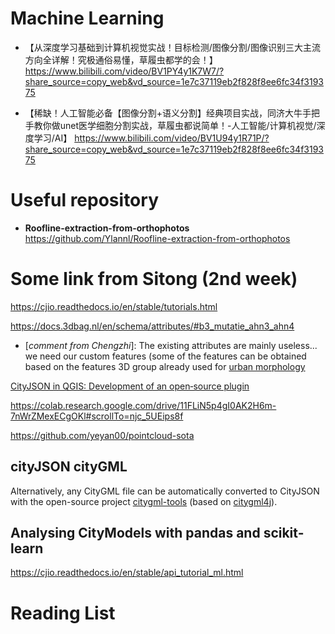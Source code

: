 
# Machine Learning
- 【从深度学习基础到计算机视觉实战！目标检测/图像分割/图像识别三大主流方向全详解！究极通俗易懂，草履虫都学的会！】 https://www.bilibili.com/video/BV1PY4y1K7W7/?share_source=copy_web&vd_source=1e7c37119eb2f828f8ee6fc34f319375

- 【稀缺！人工智能必备【图像分割+语义分割】经典项目实战，同济大牛手把手教你做unet医学细胞分割实战，草履虫都说简单！-人工智能/计算机视觉/深度学习/AI】 https://www.bilibili.com/video/BV1U94y1R71P/?share_source=copy_web&vd_source=1e7c37119eb2f828f8ee6fc34f319375


# Useful repository
- **Roofline-extraction-from-orthophotos** https://github.com/Ylannl/Roofline-extraction-from-orthophotos


# Some link from Sitong (2nd week)
https://cjio.readthedocs.io/en/stable/tutorials.html 

https://docs.3dbag.nl/en/schema/attributes/#b3_mutatie_ahn3_ahn4 
- [*comment from Chengzhi*]: The existing attributes are mainly useless... we need our custom features (some of the features can be obtained based on the features 3D group already used for [urban morphology](https://github.com/hugoledoux/bumo)

[CityJSON in QGIS: Development of an open‐source plugin](https://pure.tudelft.nl/ws/files/84429543/tgis.12657.pdf)

https://colab.research.google.com/drive/11FLiN5p4gI0AK2H6m-7nWrZMexECgOKl#scrollTo=njc_5UEips8f

https://github.com/yeyan00/pointcloud-sota

## cityJSON cityGML
Alternatively, any CityGML file can be automatically converted to CityJSON with the open-source project [citygml-tools](https://github.com/citygml4j/citygml-tools) (based on [citygml4j](https://github.com/citygml4j/citygml4j)).

## Analysing CityModels with pandas and scikit-learn
https://cjio.readthedocs.io/en/stable/api_tutorial_ml.html

# Reading List
